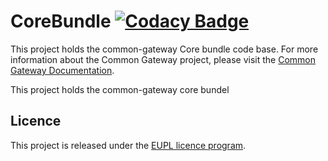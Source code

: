 # CoreBundle [![Codacy Badge](https://app.codacy.com/project/badge/Grade/b6de6f6071044e1783a145afa27f1829)](https://www.codacy.com/gh/CommonGateway/CoreBundle/dashboard?utm_source=github.com&amp;utm_medium=referral&amp;utm_content=CommonGateway/CoreBundle&amp;utm_campaign=Badge_Grade)

This project holds the common-gateway Core bundle code base. For more information about the Common Gateway project, please visit the [Common Gateway Documentation]().

This project holds the common-gateway core bundel

## Licence 
This project is released under the [EUPL licence program](https://joinup.ec.europa.eu/collection/eupl/introduction-eupl-licence). 